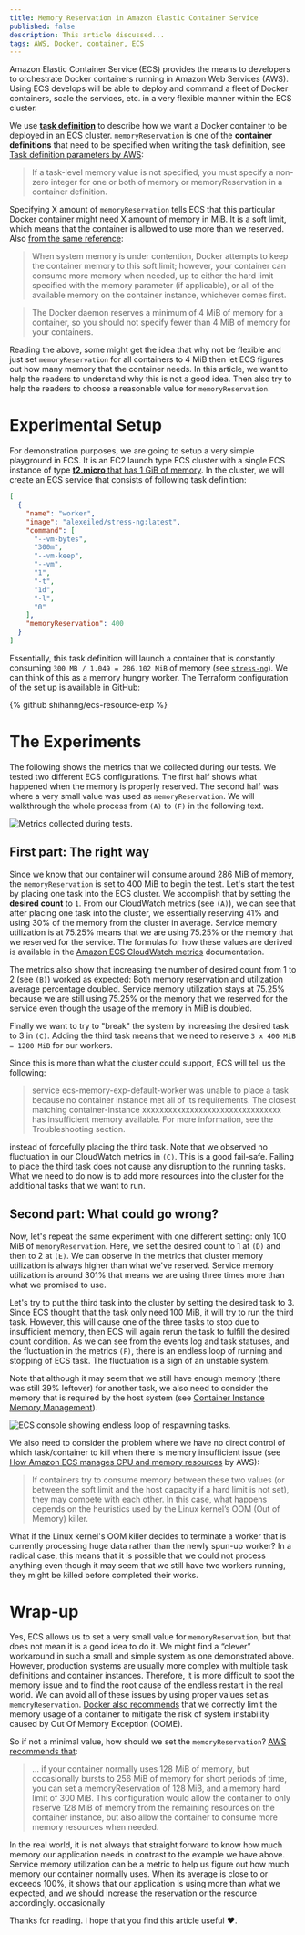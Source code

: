 ```yaml
---
title: Memory Reservation in Amazon Elastic Container Service
published: false
description: This article discussed...
tags: AWS, Docker, container, ECS
---
```


Amazon Elastic Container Service (ECS) provides the means to developers to orchestrate Docker containers running in Amazon Web Services (AWS). Using ECS develops will be able to deploy and command a fleet of Docker containers, scale the services, etc. in a very flexible manner within the ECS cluster.

We use [**task definition**](https://docs.aws.amazon.com/AmazonECS/latest/developerguide/task_definitions.html) to describe how we want a Docker container to be deployed in an ECS cluster. `memoryReservation` is one of the **container definitions** that need to be specified when writing the task definition, see [Task definition parameters by AWS](https://docs.aws.amazon.com/AmazonECS/latest/developerguide/task_definition_parameters.html#container_definitions):

> If a task-level memory value is not specified, you must specify a non-zero integer for one or both of memory or memoryReservation in a container definition.

Specifying X amount of `memoryReservation` tells ECS that this particular Docker container might need X amount of memory in MiB. It is a soft limit, which means that the container is allowed to use more than we reserved. Also [from the same reference](https://docs.aws.amazon.com/AmazonECS/latest/developerguide/task_definition_parameters.html#container_definitions):

> When system memory is under contention, Docker attempts to keep the container memory to this soft limit; however, your container can consume more memory when needed, up to either the hard limit specified with the memory parameter (if applicable), or all of the available memory on the container instance, whichever comes first.

> The Docker daemon reserves a minimum of 4 MiB of memory for a container, so you should not specify fewer than 4 MiB of memory for your containers.

Reading the above, some might get the idea that why not be flexible and just set `memoryReservation` for all containers to 4 MiB then let ECS figures out how many memory that the container needs. In this article, we want to help the readers to understand why this is not a good idea. Then also try to help the readers to choose a reasonable value for `memoryReservation`.

# Experimental Setup

For demonstration purposes, we are going to setup a very simple playground in ECS. It is an EC2 launch type ECS cluster with a single ECS instance of type [**t2.micro** that has 1 GiB of memory](https://aws.amazon.com/ec2/instance-types/). In the cluster, we will create an ECS service that consists of following task definition:

```json
[
  {
    "name": "worker",
    "image": "alexeiled/stress-ng:latest",
    "command": [
      "--vm-bytes",
      "300m",
      "--vm-keep",
      "--vm",
      "1",
      "-t",
      "1d",
      "-l",
      "0"
    ],
    "memoryReservation": 400
  }
]
```

Essentially, this task definition will launch a container that is constantly consuming `300 MB / 1.049 = 286.102 MiB` of memory (see [`stress-ng`](https://manpages.ubuntu.com/manpages/artful/man1/stress-ng.1.html)). We can think of this as a memory hungry worker. The Terraform configuration of the set up is available in GitHub:

{% github shihanng/ecs-resource-exp %}

# The Experiments

The following shows the metrics that we collected during our tests. We tested two different ECS configurations. The first half shows what happened when the memory is properly reserved. The second half was where a very small value was used as `memoryReservation`. We will walkthrough the whole process from `(A)` to `(F)` in the following text.

![Metrics collected during tests.](./images/results.png)

## First part: The right way

Since we know that our container will consume around 286 MiB of memory, the `memoryReservation` is set to 400 MiB to begin the test.
Let's start the test by placing one task into the ECS cluster. We accomplish that by setting the **desired count** to `1`.
From our CloudWatch metrics (see `(A)`), we can see that after placing one task into the cluster, we essentially reserving 41% and using 30% of the memory from the cluster in average. Service memory utilization is at 75.25% means that we are using 75.25% or the memory that we reserved for the service. The formulas for how these values are derived is available in the [Amazon ECS CloudWatch metrics](https://docs.aws.amazon.com/AmazonECS/latest/developerguide/cloudwatch-metrics.html#cluster_reservation) documentation.

The metrics also show that increasing the number of desired count from 1 to 2 (see `(B)`) worked as expected: Both memory reservation and utilization average percentage doubled. Service memory utilization stays at 75.25% because we are still using 75.25% or the memory that we reserved for the service even though the usage of the memory in MiB is doubled.

Finally we want to try to "break" the system by increasing the desired task to 3 in `(C)`. Adding the third task means that we need to reserve `3 x 400 MiB = 1200 MiB` for our workers.

Since this is more than what the cluster could support, ECS will tell us the following:

> service ecs-memory-exp-default-worker was unable to place a task because no container instance met all of its requirements. The closest matching container-instance xxxxxxxxxxxxxxxxxxxxxxxxxxxxxxxx has insufficient memory available. For more information, see the Troubleshooting section.

instead of forcefully placing the third task. Note that we observed no fluctuation in our CloudWatch metrics in `(C)`.
This is a good fail-safe. Failing to place the third task does not cause any disruption to the running tasks. What we need to do now is to add more resources into the cluster for the additional tasks that we want to run.

## Second part: What could go wrong?

Now, let's repeat the same experiment with one different setting: only 100 MiB of `memoryReservation`. Here, we set the desired count to 1 at `(D)` and then to 2 at `(E)`.
We can observe in the metrics that cluster memory utilization is always higher than what we've reserved. Service memory utilization is around 301% that means we are using three times more than what we promised to use.

Let's try to put the third task into the cluster by setting the desired task to 3. Since ECS thought that the task only need 100 MiB, it will try to run the third task. However, this will cause one of the three tasks to stop due to insufficient memory, then ECS will again rerun the task to fulfill the desired count condition. As we can see from the events log and task statuses, and the fluctuation in the metrics `(F)`, there is an endless loop of running and stopping of ECS task. The fluctuation is a sign of an unstable system.

Note that although it may seem that we still have enough memory (there was still 39% leftover) for another task, we also need to consider the memory that is required by the host system (see [Container Instance Memory Management](https://docs.aws.amazon.com/AmazonECS/latest/developerguide/memory-management.html#ecs-reserved-memory)).

![ECS console showing endless loop of respawning tasks.](./images/ecs-console.png)

We also need to consider the problem where we have no direct control of which task/container to kill when there is memory insufficient issue (see [How Amazon ECS manages CPU and memory resources](https://aws.amazon.com/blogs/containers/how-amazon-ecs-manages-cpu-and-memory-resources/) by AWS):

> If containers try to consume memory between these two values (or between the soft limit and the host capacity if a hard limit is not set), they may compete with each other. In this case, what happens depends on the heuristics used by the Linux kernel’s OOM (Out of Memory) killer.

What if the Linux kernel's OOM killer decides to terminate a worker that is currently processing huge data rather than the newly spun-up worker? In a radical case, this means that it is possible that we could not process anything even though it may seem that we still have two workers running, they might be killed before completed their works.

# Wrap-up

Yes, ECS allows us to set a very small value for `memoryReservation`, but that does not mean it is a good idea to do it. We might find a “clever” workaround in such a small and simple system as one demonstrated above. However, production systems are usually more complex with multiple task definitions and container instances. Therefore, it is more difficult to spot the memory issue and to find the root cause of the endless restart in the real world. We can avoid all of these issues by using proper values set as `memoryReservation`. [Docker also recommends](https://docs.docker.com/config/containers/resource_constraints/#understand-the-risks-of-running-out-of-memory) that we correctly limit the memory usage of a container to mitigate the risk of system instability caused by Out Of Memory Exception (OOME).

So if not a minimal value, how should we set the `memoryReservation`? [AWS recommends that](https://docs.aws.amazon.com/AmazonECS/latest/developerguide/task_definition_parameters.html#container_definitions):

> ... if your container normally uses 128 MiB of memory, but occasionally bursts to 256 MiB of memory for short periods of time, you can set a memoryReservation of 128 MiB, and a memory hard limit of 300 MiB. This configuration would allow the container to only reserve 128 MiB of memory from the remaining resources on the container instance, but also allow the container to consume more memory resources when needed.

In the real world, it is not always that straight forward to know how much memory our application needs in contrast to the example we have above. Service memory utilization can be a metric to help us figure out how much memory our container normally uses. When its average is close to or exceeds 100%, it shows that our application is using more than what we expected, and we should increase the reservation or the resource accordingly.
occasionally

Thanks for reading. I hope that you find this article useful ❤️.
